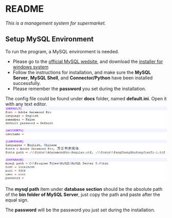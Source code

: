 # README
_This is a management system for supermarket._

## Setup MySQL Environment
To run the program, a MySQL environment is needed.
- Please go to the [official MySQL wedsite](https://www.mysql.com/), and download the [installer for windows system](https://dev.mysql.com/downloads/installer/)
- Follow the instructions for installation, and make sure the **MySQL Server**, **MySQL Shell**, and **Connector/Python** have been installed successfully.
- Please remember the **password** you set during the installation. 

The config file could be found under **docs** folder, named **default.ini**. Open it with any text editor.
![config file](https://raw.githubusercontent.com/Jedidiah-Zhang/Markdown_Pictures/master/180116.png)

The **mysql path** item under **database section** should be the absolute path of the **bin folder of MySQL Server**, just copy the path and paste after the equal sign. 

The **password** will be the password you just set during the installation. 
